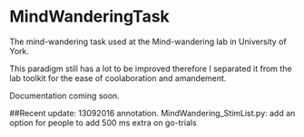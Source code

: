 # MindWanderingTask
The mind-wandering task used at the Mind-wandering lab in University of York.

This paradigm still has a lot to be improved therefore I separated it from the lab toolkit for the ease of coolaboration and amandement. 

Documentation coming soon. 

##Recent update: 13092016
	annotation. 
	MindWandering_StimList.py: add an option for people to add 500 ms extra on go-trials
